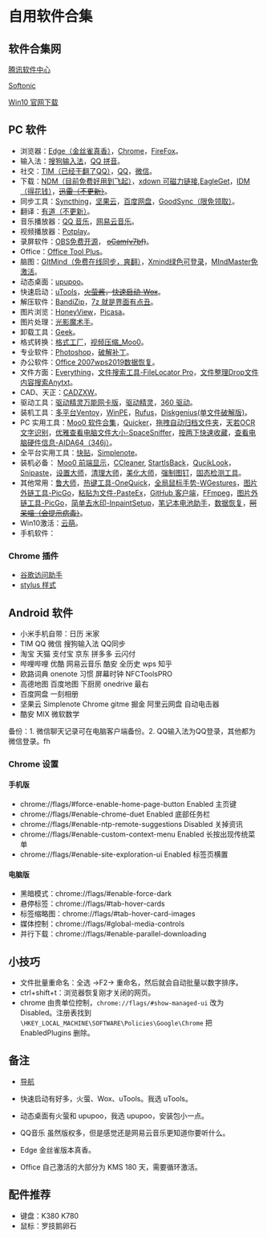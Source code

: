 <!--
 * @Author: uppjs@qq.com
 * @Date: 2018-10-20 17:07:14
 * @LastEditTime: 2020-11-14 21:21:19
 * @LastEditors: uppjs@qq.com
 * @Description: In User Settings Edit
 * @FilePath: \POWER\Other\软件合集.md
 -->

# 自用软件合集

## 软件合集网

[腾讯软件中心](https://pc.qq.com/)

[Softonic](https://en.softonic.com/)

[Win10 官网下载](https://www.microsoft.com/zh-cn/software-download/windows10)

## PC 软件

- 浏览器：[Edge（金丝雀真香）](https://www.microsoftedgeinsider.com/en-us/download/)，[Chrome](https://www.google.cn/chrome/)，[FireFox](https://www.mozilla.org/zh-CN/firefox/all/?q=%E4%B8%AD%E6%96%87)。
- 输入法：[搜狗输入法](https://pinyin.sogou.com/)，[QQ 拼音](http://qq.pinyin.cn/)。
- 社交：[TIM（已经干翻了QQ）](https://tim.qq.com/)，[QQ](https://im.qq.com/download/)，[微信](https://weixin.qq.com/)。
- 下载：[NDM（目前免费好用到飞起）](http://www.neatdownloadmanager.com/index.php/en/)，[xdown 可磁力链接](https://xdown.org/),[EagleGet](http://www.eagleget.com/cn/)，[IDM（得花钱）](http://www.internetdownloadmanager.com/)，~~[迅雷（不更新）](https://pan.baidu.com/s/1c42P3xE4Qh3n5zMsXVn00g/)~~。
- 同步工具：[Syncthing]()，[坚果云](https://www.jianguoyun.com/s/downloads)，[百度网盘](https://pan.baidu.com/download)，[GoodSync（限免领取）](https://www.goodsync.com/cn)。
- 翻译：[有道（不更新）](https://pjs.lanzous.com/ibipdbi)。
- 音乐播放器：[QQ 音乐](https://y.qq.com/download/index.html/)，[网易云音乐](https://music.163.com/#/download)。
- 视频播放器：[Potplay](http://potplayer.daum.net/?lang=zh_CN)。
- 录屏软件：[OBS免费开源](https://obsproject.com/)， ~~[oCam(v7bf)](https://pan.baidu.com/s/1kViBPslgr45O291ed9cu2g/)~~。
- Office：[Office Tool Plus](https://otp.landian.la/zh-cn/)。
- 脑图：[GItMind（免费在线同步，爽翻）](https://gitmind.cn/)，[Xmind绿色可登录](https://wwe.lanzous.com/iGv06h0qlti)，[MIndMaster免激活](https://pjs.lanzous.com/ibihlob/)。
- 动态桌面：[upupoo](http://upupoo.com/)。
- 快速启动：[uTools](https://u.tools/)，~~[火萤酱](http://huoying666.com/)，[快速启动-Wox](https://github.com/Wox-launcher/Wox)~~。
- 解压软件：[BandiZip](https://www.bandisoft.com/bandizip/)，[7z 就是界面有点丑](https://www.7-zip.org/)。
- 图片浏览：[HoneyView](https://www.bandisoft.com/honeyview/)，[Picasa](https://pjs.lanzous.com/ibipdvi/)。
- 图片处理：[光影魔术手](http://www.neoimaging.cn/)。
- 卸载工具：[Geek](https://geekuninstaller.com/download)。
- 格式转换：[格式工厂](http://www.pcfreetime.com/formatfactory/CN/index.html)，[视频压缩_Moo0](https://zhs.moo0.com/?top=https://zhs.moo0.com/software/VideoMinimizer/)。
- 专业软件：[Photoshop](http://www.cadzxw.com/download.html/)，[破解补丁](https://pan.baidu.com/s/1WXzqSDVs3b7MnbsnWRwp_w/)。
- 办公软件：[Office 2007](https://pan.baidu.com/s/1xm7hGyS6txZuUVdQm5oAew/)[wps2019](https://pan.baidu.com/s/1zaHU3Bt6_KxnBsFuRQTfqA/)[数据恢复](https://pjs.lanzous.com/ibipeud/)。
- 文件方面：[Everything](https://www.voidtools.com/downloads/)，[文件搜索工具-FileLocator Pro](https://pjs.lanzous.com/ibipcij/)，[文件整理Drop](http://www.dropitproject.com/)[文件内容搜索Anytxt](https://anytxt.net/download/)。
- CAD、天正：[CADZXW](http://www.cadzxw.com/download.html/)。
- 驱动工具：[驱动精灵万能网卡版](http://www.drivergenius.com/wangka/)，[驱动精灵](https://pan.baidu.com/s/1H7FsFUx4Q8oK7QTqj9VQwQ/)，[360 驱动](http://www.360.cn/qudongdashi/)。
- 装机工具：[多平台Ventoy](https://www.ventoy.net/cn/index.html)，[WinPE](http://www.wepe.com.cn/download.html)，[Rufus](https://rufus.ie/zh_CN.html)，[Diskgenius(单文件破解版)](https://pjs.lanzous.com/ibip7vc)。
- PC 实用工具：[Moo0 软件合集](https://zhs.moo0.com/?top=https://zhs.moo0.com/best/%23tools)，[Quicker](https://getquicker.net/)，[拖拽自动归档文件夹](http://www.dropitproject.com/)，[天若OCR文字识别](https://tianruoocr.cn/server/introduction.php)，[优雅查看电脑文件大小-SpaceSniffer](https://pjs.lanzous.com/ibipdif)，[按两下快速收藏](https://ccyixia.com/)，[查看电脑硬件信息-AIDA64（346j）](https://pjs.lanzous.com/ibj85eh/)。
- 全平台实用工具：[快贴](http://clipber.com/clipber/index.html?style=blue/)，[Simplenote](https://simplenote.com/)。
- 装机必备： [Moo0 前端显示](https://zhs.moo0.com/?top=https://zhs.moo0.com/software/WindowMenuPlus/)，[CCleaner](https://www.ccleaner.com/), [StartIsBack](https://pjs.lanzous.com/ibipdjg/)，[QucikLook](https://www.microsoft.com/zh-cn/p/quicklook/9nv4bs3l1h4s?ocid=badge&rtc=1&activetab=pivot:overviewtab/)，[Snipaste](https://zh.snipaste.com/)，[设置大师](https://pjs.lanzous.com/ibipdeb/)，[清理大师](https://pjs.lanzous.com/ibipdcj/)，[美化大师](https://pjs.lanzous.com/ibipdda/)，[强制图钉](https://pjs.lanzous.com/ibipdwj/)，[固态检测工具](https://pan.baidu.com/s/1I3THIzS32wTK0hE3Yp0Teg/)。
- 其他常用：[鲁大师](http://www.ludashi.com/page/pc.php)，[热键工具-OneQuick](https://onequick.org/download/)，[全局鼠标手势-WGestures](http://www.yingdev.com/projects/wgestures/)，[图片外链工具-PicGo](https://github.com/Molunerfinn/PicGo)，[粘贴为文件-PasteEx](https://github.com/huiyadanli/PasteEx)，[GitHub 客户端](https://desktop.github.com/)，[FFmpeg](http://www.ffmpeg.club/)，[图片外链工具-PicGo](https://github.com/Molunerfinn/PicGo)，[简单去水印-InpaintSetup](https://www.theinpaint.com/download.html)，[笔记本电池助手](https://pan.baidu.com/s/1aoMrK6tYooyUgm_wh0rUMw/)，[数据恢复](https://pan.baidu.com/s/1aZzRDybe9HZQxEpFAMVwAA/)，~~[阿呆喵（会提示病毒）](http://www.admflt.com/)~~。
- Win10激活：[云萌](https://cmwtat.cloudmoe.com/cn.html)。[]()[]()[]()[]()[]()[]()
- 手机软件：

### Chrome 插件

- [谷歌访问助手](https://pjs.lanzous.com/ibip6di)
- [stylus 样式](https://pjs.lanzous.com/ibipafe)

## Android 软件

- 小米手机自带：日历 米家
- TIM QQ 微信 搜狗输入法 QQ同步
- 淘宝 天猫 支付宝 京东 拼多多 云闪付
- 哔哩哔哩 优酷 网易云音乐 酷安 全历史 wps 知乎
- 欧路词典 onenote 习惯 屏幕时钟 NFCToolsPRO 
- 高德地图 百度地图 下厨房 onedrive 最右
- 百度网盘 一刻相册 
- 坚果云 Simplenote Chrome gitme 掘金 阿里云网盘 自动电击器
- 酷安 MIX 微软数学

备份：1. 微信聊天记录可在电脑客户端备份。2. QQ输入法为QQ登录，其他都为微信登录。fh

### Chrome 设置

#### 手机版

- chrome://flags/#force-enable-home-page-button Enabled 主页键
- chrome://flags/#enable-chrome-duet Enabled 底部任务栏
- chrome://flags/#enable-ntp-remote-suggestions Disabled 关掉资讯
- chrome://flags/#enable-custom-context-menu Enabled 长按出现传统菜单
- chrome://flags/#enable-site-exploration-ui Enabled 标签页横置

#### 电脑版

- 黑暗模式：chrome://flags/#enable-force-dark
- 悬停标签：chrome://flags/#tab-hover-cards
- 标签缩略图：chrome://flags/#tab-hover-card-images
- 媒体控制：chrome://flags/#global-media-controls
- 并行下载：chrome://flags/#enable-parallel-downloading


## 小技巧

- 文件批量重命名：全选 →F2→ 重命名，然后就会自动批量以数字排序。
- ctrl+shift+t：浏览器恢复刚才关闭的网页。
- chrome 由贵单位控制，`chrome://flags/#show-managed-ui` 改为 Disabled。注册表找到`\HKEY_LOCAL_MACHINE\SOFTWARE\Policies\Google\Chrome` 把 EnabledPlugins 删除。

## 备注

- [导航](https://www.monknow.com/zh-CN)

- 快速启动有好多，火萤、Wox、uTools。我选 uTools。
- 动态桌面有火萤和 upupoo，我选 upupoo，安装包小一点。
- QQ音乐 虽然版权多，但是感觉还是网易云音乐更知道你要听什么。
- Edge 金丝雀版本真香。
- Office 自己激活的大部分为 KMS 180 天，需要循环激活。

## 配件推荐

- 键盘：K380 K780
- 鼠标：罗技鹅卵石
